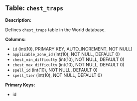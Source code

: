 ## Table: `chest_traps`

**Description:**

Defines `chest_traps` table in the World database.

**Columns:**
- `id` (int(10), PRIMARY KEY, AUTO_INCREMENT, NOT NULL)
- `applicable_zone_id` (int(10), NOT NULL, DEFAULT 0)
- `chest_min_difficulty` (int(10), NOT NULL, DEFAULT 0)
- `chest_max_difficulty` (int(10), NOT NULL, DEFAULT 0)
- `spell_id` (int(10), NOT NULL, DEFAULT 0)
- `spell_tier` (int(10), NOT NULL, DEFAULT 0)

**Primary Keys:**
- id